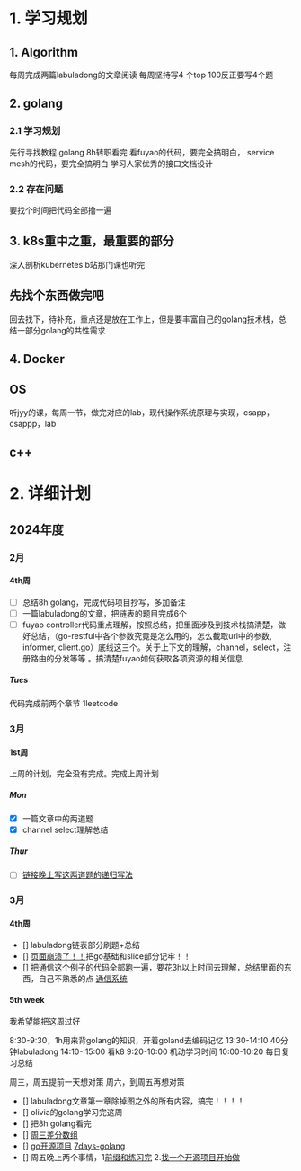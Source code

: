 # 1. 学习规划

## 1. Algorithm
每周完成两篇labuladong的文章阅读
每周坚持写4 个top 100反正要写4个题

## 2. golang
### 2.1 学习规划
先行寻找教程
golang 8h转职看完
看fuyao的代码，要完全搞明白，
service mesh的代码，要完全搞明白
学习人家优秀的接口文档设计 

### 2.2 存在问题
要找个时间把代码全部撸一遍


## 3. k8s重中之重，最重要的部分
深入剖析kubernetes
b站那门课也听完

## 先找个东西做完吧
回去找下，待补充，重点还是放在工作上，但是要丰富自己的golang技术栈，总结一部分golang的共性需求

## 4. Docker

## OS
听jyy的课，每周一节，做完对应的lab，现代操作系统原理与实现，csapp，csappp，lab

## c++





# 2. 详细计划
## 2024年度
### 2月
#### 4th周
- [ ] 总结8h golang，完成代码项目抄写，多加备注
- [ ] 一篇labuladong的文章，把链表的题目完成6个
- [ ] fuyao controller代码重点理解，按照总结，把里面涉及到技术栈搞清楚，做好总结，（go-restful中各个参数究竟是怎么用的，怎么截取url中的参数, informer, client.go）底线这三个。关于上下文的理解，channel，select，注册路由的分发等等 。搞清楚fuyao如何获取各项资源的相关信息
##### Tues
代码完成前两个章节
1leetcode


### 3月
#### 1st周
上周的计划，完全没有完成。完成上周计划


##### Mon
- [x] 一篇文章中的两道题
- [x] channel select理解总结

##### Thur
- [ ] [链接晚上写这两道题的递归写法](https://labuladong.online/algo/data-structure/reverse-linked-list-recursion/#%E4%BA%8C%E3%80%81%E5%8F%8D%E8%BD%AC%E9%93%BE%E8%A1%A8%E5%89%8D-n-%E4%B8%AA%E8%8A%82%E7%82%B9)


### 3月
#### 4th周
- [] labuladong链表部分刷题+总结
- [] [页面崩溃了！！](https://www.youandgentleness.cn/2023/08/28/Go%E8%AF%AD%E8%A8%80%E9%9D%A2%E8%AF%95%E9%A2%98%E7%B2%BE%E8%AE%B2/)把go基础和slice部分记牢！！
- [] 把通信这个例子的代码全部跑一遍，要花3h以上时间去理解，总结里面的东西，自己不熟悉的点 [通信系统](https://www.yuque.com/aceld/mo95lb/ks1lr9)


#### 5th week
我希望能把这周过好

8:30-9:30，1h用来背golang的知识，开着goland去编码记忆
13:30-14:10 40分钟labuladong
14:10-:15:00 看k8
9:20-10:00 机动学习时间
10:00-10:20 每日复习总结

周三，周五提前一天想对策
周六，到周五再想对策
- [] labuladong文章第一章除掉图之外的所有内容，搞完！！！！
- [] olivia的golang学习完这周
- [] 把8h golang看完
- [] [周三差分数组](https://labuladong.online/algo/data-structure/diff-array/#%E7%AE%97%E6%B3%95%E5%AE%9E%E8%B7%B5)
- [] [go开源项目](https://www.zhihu.com/question/478271918/answer/2544900683)    [7days-golang](https://github.com/geektutu/7days-golang/blob/master/gee-web/day1-http-base/base1/main.go)
- [] 周五晚上两个事情，1[前缀和练习完](https://labuladong.online/algo/problem-set/perfix-sum/#%E9%A2%98%E7%9B%AE%E6%8F%8F%E8%BF%B0) 2.[找一个开源项目开始做](https://labuladong.online/algo/problem-set/perfix-sum/#%E9%A2%98%E7%9B%AE%E6%8F%8F%E8%BF%B0)